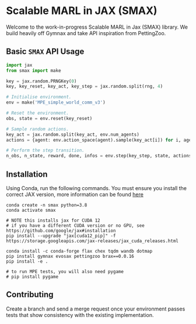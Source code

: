 # Scalable MARL in JAX (SMAX)

Welcome to the work-in-progress Scalable MARL in Jax (SMAX) library. We build heavily off Gymnax and take API inspiration from PettingZoo.

## Basic `SMAX` API  Usage
```python 
import jax
from smax import make

key = jax.random.PRNGKey(0)
key, key_reset, key_act, key_step = jax.random.split(rng, 4)

# Initialise environment.
env = make('MPE_simple_world_comm_v3')

# Reset the environment.
obs, state = env.reset(key_reset)

# Sample random actions.
key_act = jax.random.split(key_act, env.num_agents)
actions = {agent: env.action_space(agent).sample(key_act[i]) for i, agent in enumerate(env.agents)}

# Perform the step transition.
n_obs, n_state, reward, done, infos = env.step(key_step, state, actions)
```

## Installation
Using Conda, run the following commands. You must ensure you install the correct JAX version, more information can be found [here](https://github.com/google/jax#installation)
```
conda create -n smax python=3.8
conda activate smax

# NOTE this installs jax for CUDA 12
# if you have a different CUDA version or no GPU, see https://github.com/google/jax#installation
pip install --upgrade "jax[cuda12_pip]" -f https://storage.googleapis.com/jax-releases/jax_cuda_releases.html

conda install -c conda-forge flax chex tqdm wandb dotmap
pip install gymnax evosax pettingzoo brax==0.0.16
pip install -e .

# to run MPE tests, you will also need pygame
# pip install pygame
```

## Contributing 
Create a branch and send a merge request once your environment passes tests that show consistency with the existing implementation.
